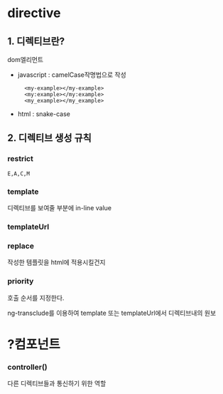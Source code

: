 # directive

## 1. 디렉티브란?
dom엘리먼트

- javascript : camelCase작명법으로 작성

		<my-example></my-example>
		<my:example></my:example>
		<my_example></my_example>
		

- html : snake-case


## 2. 디렉티브 생성 규칙

### restrict 
	E,A,C,M
### template
디렉티브를 보여줄 부분에 in-line value
### templateUrl

### replace 
작성한 템플릿을 html에 적용시킬건지
### priority 
호출 순서를 지정한다.

ng-transclude를 이용하여 template 또는 templateUrl에서 디렉티브내의 원보 

# ?컴포넌트

### controller()
다른 디렉티브들과 통신하기 위한 역할	
